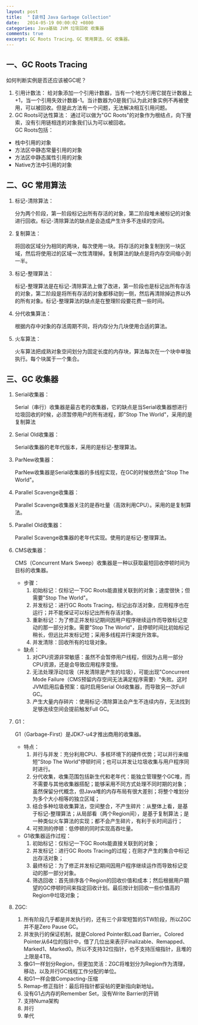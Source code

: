 ```yaml
---
layout: post
title:  "【读书】Java Garbage Collection"
date:   2014-05-19 00:00:02 +0800
categories: Java基础 JVM 垃圾回收 收集器
comments: true
excerpt: GC Roots Tracing、GC 常用算法、GC 收集器。
---
```

## 一、GC Roots Tracing

如何判断实例是否还应该被GC呢？

1. 引用计数法：
   给对象添加一个引用计数器，当有一个地方引用它就在计数器上+1，当一个引用失效计数器-1。当计数器为0是我们认为此对象实例不再被使用，可以被回收。但是此方法有一个问题，无法解决相互引用问题。
2. GC Roots可达性算法：
   通过可以做为"GC Roots"的对象作为根结点，向下搜索，没有引用链相连的对象我们认为可以被回收。
   ​    
   GC Roots包括：

- 栈中引用的对象
- 方法区中静态常量引用的对象
- 方法区中静态属性引用的对象
- Native方法中引用的对象

## 二、GC 常用算法

1. 标记-清除算法：

   分为两个阶段，第一阶段标记出所有存活的对象，第二阶段堆未被标记的对象进行回收。标记-清除算法的缺点是会造成产生许多不连续的空间。
   ​    

2. 复制算法：

   将回收区域分为相同的两块，每次使用一块。将存活的对象复制到另一块区域，然后将使用过的区域一次性清理掉。复制算法的缺点是将内存空间缩小到一半。

3. 标记-整理算法：

   标记-整理算法是在标记-清除算法上做了改进，第一阶段也是标记出所有存活的对象，第二阶段是将所有存活的对象都移动到一侧，然后再清除掉边界以外的所有对象。标记-整理算法的缺点是在整理阶段要花费一些时间。

4. 分代收集算法：

   根据内存中对象的存活周期不同，将内存分为几块使用合适的算法。

5. 火车算法：

   火车算法把成熟对象空间划分为固定长度的内存块，算法每次在一个块中单独执行。每个块属于一个集合。

## 三、GC 收集器

1. Serial收集器：

   Serial（串行）收集器是最古老的收集器，它的缺点是当Serial收集器想进行垃圾回收的时候，必须暂停用户的所有进程，即"Stop The World"，采用的是复制算法   

2. Serial Old收集器：

   Serial收集器的老年代版本，采用的是标记-整理算法。

3. ParNew收集器：

   ParNew收集器是Serial收集器的多线程实现，在GC的时候依然会"Stop The World"。

4. Parallel Scavenge收集器：

   Parallel Scavenge收集器关注的是吞吐量（高效利用CPU）。采用的是复制算法。

5. Parallel Old收集器：

   Parallel Scavenge收集器的老年代实现。使用的是标记-整理算法。

6. CMS收集器：

   CMS（Concurrent Mark Sweep）收集器是一种以获取最短回收停顿时间为目标的收集器。

   - 步骤：
     1. 初始标记：仅标记一下GC Roots能直接关联到的对象；速度很快；但需要"Stop The World"。
     2. 并发标记：进行GC Roots Tracing，标记出存活对象，应用程序也在运行；并不能保证可以标记出所有存活对象。
     3. 重新标记：为了修正并发标记期间因用户程序继续运作而导致标记变动的那一部分对象。需要"Stop The World"，且停顿时间比初始标记稍长，但远比并发标记短；采用多线程并行来提升效率。
     4. 并发清除：回收所有的垃圾对象。
   - 缺点：
     1. 对CPU资源非常敏感：虽然不会暂停用户线程，但因为占用一部分CPU资源，还是会导致应用程序变慢。
     2. 无法处理浮动垃圾（并发清除是产生的垃圾），可能出现"Concurrent Mode Failure（CMS预留内存空间无法满足程序需要）"失败。这时JVM启用后备预案：临时启用Serial Old收集器，而导致另一次Full GC。
     3. 产生大量内存碎片：使用标记-清除算法会产生不连续内存，无法找到足够连续空间会提前触发Full GC。

7. G1：

   G1（Garbage-First）是JDK7-u4才推出商用的收集器。  

   - 特点：
     1. 并行与并发：充分利用CPU、多核环境下的硬件优势；可以并行来缩短"Stop The World"停顿时间；也可以并发让垃圾收集与用户程序同时进行。
     2. 分代收集，收集范围包括新生代和老年代：能独立管理整个GC堆，而不需要与其他收集器搭配；能够采用不同方式处理不同时期的对象；虽然保留分代概念，但Java堆的内存布局有很大差别；将整个堆划分为多个大小相等的独立区域；
     3. 结合多种垃圾收集算法，空间整合，不产生碎片：从整体上看，是基于标记-整理算法；从局部看（两个Region间），是基于复制算法；是一种类似火车算法的实现；都不会产生碎片，有利于长时间运行；
     4. 可预测的停顿：低停顿的同时实现高吞吐量。
   - G1收集器运作过程：
     1. 初始标记：仅标记一下GC Roots能直接关联到的对象；
     2. 并发标记：进行GC Roots Tracing的过程；在刚才产生的集合中标记出存活对象；
     3. 最终标记：为了修正并发标记期间因用户程序继续运作而导致标记变动的那一部分对象。
     4. 筛选回收：首先排序各个Region的回收价值和成本；然后根据用户期望的GC停顿时间来指定回收计划。最后按计划回收一些价值高的Region中垃圾对象；

8. ZGC:

   1. 所有阶段几乎都是并发执行的，还有三个非常短暂的STW阶段，所以ZGC并不是Zero Pause GC。
   2. 并发执行的保证机制，就是Colored Pointer和Load Barrier。Colored Pointer从64位的指针中，借了几位出来表示Finalizable、Remapped、Marked1、Marked0。所以不支持32位指针，也不支持压缩指针，且堆的上限是4TB。
   3. 像G1一样划分Region，但更加灵活：ZGC将堆划分为Region作为清理，移动，以及并行GC线程工作分配的单位。
   4. 和G1一样会做Compacting-压缩
   5. Remap-修正指针：最后将指针都妥帖的更新指向新地址。
   6. 没有G1占内存的Remember Set，没有Write Barrier的开销
   7. 支持Numa架构
   8. 并行
   9. 单代

